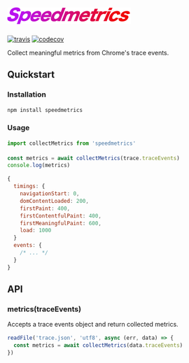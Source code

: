 # ![Speedmetrics](https://raw.githubusercontent.com/ngryman/artworks/master/speedmetrics/heading/speedmetrics@2x.png)

[![travis][travis-image]][travis-url] [![codecov][codecov-image]][codecov-url]

[travis-image]: https://img.shields.io/travis/speedracer/speedmetrics.svg?style=flat
[travis-url]: https://travis-ci.org/speedracer/speedmetrics
[codecov-image]: https://img.shields.io/codecov/c/github/speedracer/speedmetrics.svg
[codecov-url]: https://codecov.io/github/speedracer/speedmetrics

Collect meaningful metrics from Chrome's trace events.

## Quickstart

### Installation

```sh
npm install speedmetrics
```

### Usage

```js
import collectMetrics from 'speedmetrics'

const metrics = await collectMetrics(trace.traceEvents)
console.log(metrics)
```
```js
{
  timings: {
    navigationStart: 0,
    domContentLoaded: 200,
    firstPaint: 400,
    firstContentfulPaint: 400,
    firstMeaningfulPaint: 600,
    load: 1000
  }
  events: {
    /* ... */
  }
}
```

## API

### metrics(traceEvents)

Accepts a trace events object and return collected metrics.

```js
readFile('trace.json', 'utf8', async (err, data) => {
  const metrics = await collectMetrics(data.traceEvents)
})
```
